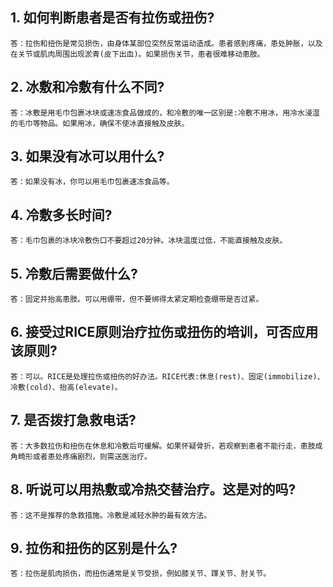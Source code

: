 ## 1. 如何判断患者是否有拉伤或扭伤?

    答：拉伤和扭伤是常见损伤，由身体某部位突然反常运动造成。患者感到疼痛，患处肿胀，以及在关节或肌肉周围出现淤青(皮下出血)。如果损伤关节，患者很难移动患肢。

## 2. 冰敷和冷敷有什么不同?

    答：冰敷是用毛巾包裹冰块或速冻食品做成的，和冷敷的唯一区别是:冷敷不用冰，用冷水浸湿的毛巾等物品。如果用冰，确保不使冰直接触及皮肤。

## 3. 如果没有冰可以用什么?

    答：如果没有冰，你可以用毛巾包裹速冻食品等。

## 4. 冷敷多长时间?

    答：毛巾包裹的冰块冷敷伤口不要超过20分钟。冰块温度过低，不能直接触及皮肤。

## 5. 冷敷后需要做什么?

    答：固定并抬高患肢。可以用绷带，但不要绑得太紧定期检查绷带是否过紧。

## 6. 接受过RICE原则治疗拉伤或扭伤的培训，可否应用该原则?

    答：可以。RICE是处理拉伤或扭伤的好办法。RICE代表:休息(rest)、固定(immobilize)、冷敷(cold)、抬高(elevate)。

## 7. 是否拨打急救电话?

    答：大多数拉伤和扭伤在休息和冷敷后可缓解。如果怀疑骨折，若观察到患者不能行走，患肢成角畸形或者患处疼痛剧烈，则需送医治疗。

## 8. 听说可以用热敷或冷热交替治疗。这是对的吗?

    答：这不是推荐的急救措施。冷敷是减轻水肿的最有效方法。

## 9. 拉伤和扭伤的区别是什么?

    答：拉伤是肌肉损伤，而扭伤通常是关节受损，例如膝关节、踝关节、肘关节。